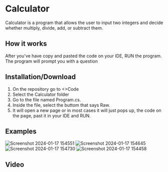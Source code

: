 # Calculator

Calculator is a program that allows the user to input two integers and decide whether multiply, divide, add, or subtract them.

## How it works

After you've have copy and pasted the code on your IDE, RUN the program. The program will prompt you with a question

## Installation/Download

1. On the repository go to <>Code
2. Select the Calculator folder
4. Go to the file named Program.cs.
5. Inside the file, select the buttom that says Raw.
6. It will open a new page or in most cases it will just pops up, the code on the page, past it in your IDE and RUN.

## Examples

![Screenshot 2024-01-17 154551](https://github.com/Gustayz/Calculator/assets/114109045/f1126230-c0f1-43ff-9e30-c0b25578a5fc)
![Screenshot 2024-01-17 154645](https://github.com/Gustayz/Calculator/assets/114109045/a0b70b79-0087-413c-98c1-d055f336b738)
![Screenshot 2024-01-17 154730](https://github.com/Gustayz/Calculator/assets/114109045/18abf387-e8dc-40fd-8915-694e6178c29f)
![Screenshot 2024-01-17 154458](https://github.com/Gustayz/Calculator/assets/114109045/4c55271a-c95e-4822-8f59-feb67b9688b5)

## Video



